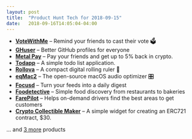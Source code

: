```yaml
---
layout: post
title:  "Product Hunt Tech for 2018-09-15"
date:   2018-09-16T14:05:04-04:00
---
```


* **[VoteWithMe](https://www.producthunt.com/posts/votewithme?utm_campaign=producthunt-api&utm_medium=api&utm_source=Application%3A+Daily+Digest+RSS+%28ID%3A+3202%29)** – Remind your friends to cast their vote 🗳️
* **[GHuser](https://www.producthunt.com/posts/ghuser?utm_campaign=producthunt-api&utm_medium=api&utm_source=Application%3A+Daily+Digest+RSS+%28ID%3A+3202%29)** – Better GitHub profiles for everyone
* **[Metal Pay](https://www.producthunt.com/posts/metal-pay?utm_campaign=producthunt-api&utm_medium=api&utm_source=Application%3A+Daily+Digest+RSS+%28ID%3A+3202%29)** – Pay your friends and get up to 5% back in crypto.
* **[Todapp](https://www.producthunt.com/posts/todapp?utm_campaign=producthunt-api&utm_medium=api&utm_source=Application%3A+Daily+Digest+RSS+%28ID%3A+3202%29)** – A simple todo list application.
* **[Rollova](https://www.producthunt.com/posts/rollova?utm_campaign=producthunt-api&utm_medium=api&utm_source=Application%3A+Daily+Digest+RSS+%28ID%3A+3202%29)** – A compact digital rolling ruler 📏
* **[eqMac2](https://www.producthunt.com/posts/eqmac2?utm_campaign=producthunt-api&utm_medium=api&utm_source=Application%3A+Daily+Digest+RSS+%28ID%3A+3202%29)** – The open-source macOS audio optimizer 🎛️
* **[Focusd](https://www.producthunt.com/posts/focusd?utm_campaign=producthunt-api&utm_medium=api&utm_source=Application%3A+Daily+Digest+RSS+%28ID%3A+3202%29)** – Turn your feeds into a daily digest
* **[Foodetective](https://www.producthunt.com/posts/foodetective?utm_campaign=producthunt-api&utm_medium=api&utm_source=Application%3A+Daily+Digest+RSS+%28ID%3A+3202%29)** – Simple food discovery from restaurants to bakeries
* **[FarePilot](https://www.producthunt.com/posts/farepilot?utm_campaign=producthunt-api&utm_medium=api&utm_source=Application%3A+Daily+Digest+RSS+%28ID%3A+3202%29)** – Helps on-demand drivers find the best areas to get customers
* **[Crypto Collectible Maker](https://www.producthunt.com/posts/crypto-collectible-maker?utm_campaign=producthunt-api&utm_medium=api&utm_source=Application%3A+Daily+Digest+RSS+%28ID%3A+3202%29)** – A simple widget for creating an ERC721 contract, $30.

… and [3 more](https://www.producthunt.com/tech) products
